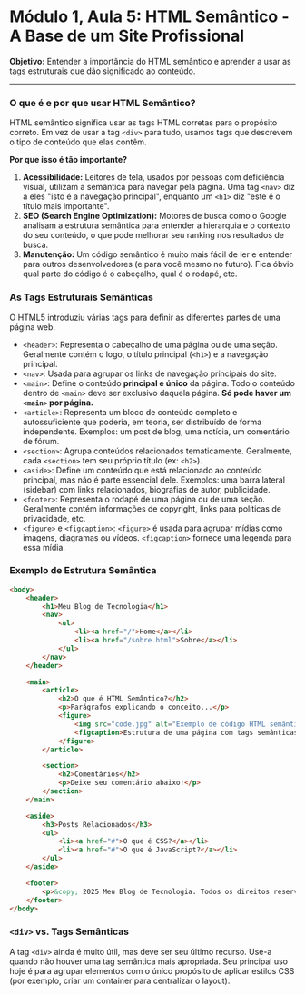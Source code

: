 # Módulo 1, Aula 5: HTML Semântico - A Base de um Site Profissional

**Objetivo:** Entender a importância do HTML semântico e aprender a usar as tags estruturais que dão significado ao conteúdo.

---

### O que é e por que usar HTML Semântico?

HTML semântico significa usar as tags HTML corretas para o propósito correto. Em vez de usar a tag `<div>` para tudo, usamos tags que descrevem o tipo de conteúdo que elas contêm.

**Por que isso é tão importante?**

1.  **Acessibilidade:** Leitores de tela, usados por pessoas com deficiência visual, utilizam a semântica para navegar pela página. Uma tag `<nav>` diz a eles "isto é a navegação principal", enquanto um `<h1>` diz "este é o título mais importante".
2.  **SEO (Search Engine Optimization):** Motores de busca como o Google analisam a estrutura semântica para entender a hierarquia e o contexto do seu conteúdo, o que pode melhorar seu ranking nos resultados de busca.
3.  **Manutenção:** Um código semântico é muito mais fácil de ler e entender para outros desenvolvedores (e para você mesmo no futuro). Fica óbvio qual parte do código é o cabeçalho, qual é o rodapé, etc.

### As Tags Estruturais Semânticas

O HTML5 introduziu várias tags para definir as diferentes partes de uma página web.

*   `<header>`: Representa o cabeçalho de uma página ou de uma seção. Geralmente contém o logo, o título principal (`<h1>`) e a navegação principal.
*   `<nav>`: Usada para agrupar os links de navegação principais do site.
*   `<main>`: Define o conteúdo **principal e único** da página. Todo o conteúdo dentro de `<main>` deve ser exclusivo daquela página. **Só pode haver um `<main>` por página.**
*   `<article>`: Representa um bloco de conteúdo completo e autossuficiente que poderia, em teoria, ser distribuído de forma independente. Exemplos: um post de blog, uma notícia, um comentário de fórum.
*   `<section>`: Agrupa conteúdos relacionados tematicamente. Geralmente, cada `<section>` tem seu próprio título (ex: `<h2>`).
*   `<aside>`: Define um conteúdo que está relacionado ao conteúdo principal, mas não é parte essencial dele. Exemplos: uma barra lateral (sidebar) com links relacionados, biografias de autor, publicidade.
*   `<footer>`: Representa o rodapé de uma página ou de uma seção. Geralmente contém informações de copyright, links para políticas de privacidade, etc.
*   `<figure>` e `<figcaption>`: `<figure>` é usada para agrupar mídias como imagens, diagramas ou vídeos. `<figcaption>` fornece uma legenda para essa mídia.

### Exemplo de Estrutura Semântica

```html
<body>
    <header>
        <h1>Meu Blog de Tecnologia</h1>
        <nav>
            <ul>
                <li><a href="/">Home</a></li>
                <li><a href="/sobre.html">Sobre</a></li>
            </ul>
        </nav>
    </header>

    <main>
        <article>
            <h2>O que é HTML Semântico?</h2>
            <p>Parágrafos explicando o conceito...</p>
            <figure>
                <img src="code.jpg" alt="Exemplo de código HTML semântico.">
                <figcaption>Estrutura de uma página com tags semânticas.</figcaption>
            </figure>
        </article>

        <section>
            <h2>Comentários</h2>
            <p>Deixe seu comentário abaixo!</p>
        </section>
    </main>

    <aside>
        <h3>Posts Relacionados</h3>
        <ul>
            <li><a href="#">O que é CSS?</a></li>
            <li><a href="#">O que é JavaScript?</a></li>
        </ul>
    </aside>

    <footer>
        <p>&copy; 2025 Meu Blog de Tecnologia. Todos os direitos reservados.</p>
    </footer>
</body>
```

### `<div>` vs. Tags Semânticas

A tag `<div>` ainda é muito útil, mas deve ser seu último recurso. Use-a quando não houver uma tag semântica mais apropriada. Seu principal uso hoje é para agrupar elementos com o único propósito de aplicar estilos CSS (por exemplo, criar um container para centralizar o layout).
